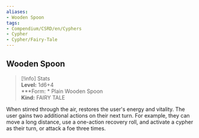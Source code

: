 ```yaml
---
aliases:
- Wooden Spoon
tags:
- Compendium/CSRD/en/Cyphers
- Cypher
- Cypher/Fairy-Tale
---
```


  
## Wooden Spoon  
>[!info] Stats  
> **Level:** 1d6+4  
> ***Form: * Plain Wooden Spoon  
> **Kind:** FAIRY TALE
  
When stirred through the air, restores the user's energy and vitality. The user gains two additional actions on their next turn. For example, they can move a long distance, use a one-action recovery roll, and activate a cypher as their turn, or attack a foe three times.